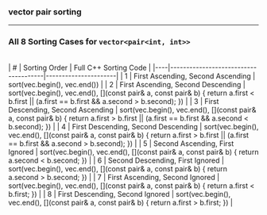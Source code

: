 ### vector pair sorting 


---

### **All 8 Sorting Cases for `vector<pair<int, int>>`**
<br>
| #  | Sorting Order                         | Full C++ Sorting Code |
|----|--------------------------------------|----------------------|
| 1  | First Ascending, Second Ascending  | sort(vec.begin(), vec.end()) |
| 2  | First Ascending, Second Descending | sort(vec.begin(), vec.end(), [](const pair<int, int>& a, const pair<int, int>& b) { return a.first < b.first || (a.first == b.first && a.second > b.second); }) |
| 3  | First Descending, Second Ascending | sort(vec.begin(), vec.end(), [](const pair<int, int>& a, const pair<int, int>& b) { return a.first > b.first || (a.first == b.first && a.second < b.second); }) |
| 4  | First Descending, Second Descending | sort(vec.begin(), vec.end(), [](const pair<int, int>& a, const pair<int, int>& b) { return a.first > b.first || (a.first == b.first && a.second > b.second); }) |
| 5  | Second Ascending, First Ignored  | sort(vec.begin(), vec.end(), [](const pair<int, int>& a, const pair<int, int>& b) { return a.second < b.second; })  |
| 6  | Second Descending, First Ignored | sort(vec.begin(), vec.end(), [](const pair<int, int>& a, const pair<int, int>& b) { return a.second > b.second; }) |
| 7  | First Ascending, Second Ignored  | sort(vec.begin(), vec.end(), [](const pair<int, int>& a, const pair<int, int>& b) { return a.first < b.first; }) |
| 8  | First Descending, Second Ignored | sort(vec.begin(), vec.end(), [](const pair<int, int>& a, const pair<int, int>& b) { return a.first > b.first; }) |



